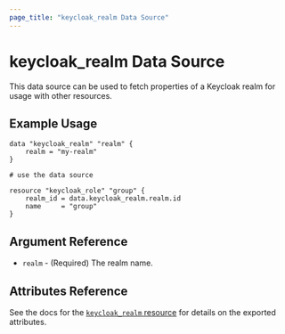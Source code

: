 ```yaml
---
page_title: "keycloak_realm Data Source"
---
```


# keycloak\_realm Data Source

This data source can be used to fetch properties of a Keycloak realm for
usage with other resources.

## Example Usage

```hcl
data "keycloak_realm" "realm" {
    realm = "my-realm"
}

# use the data source

resource "keycloak_role" "group" {
    realm_id = data.keycloak_realm.realm.id
    name     = "group"
}

```

## Argument Reference

- `realm` - (Required) The realm name.

## Attributes Reference

See the docs for the [`keycloak_realm` resource](https://registry.terraform.io/providers/lucdew/keycloak/latest/docs/resources/realm) for details on the exported attributes.
